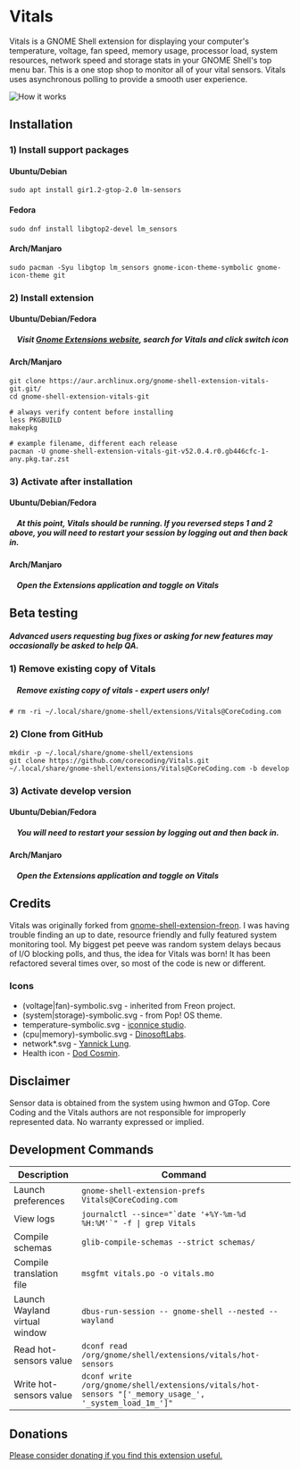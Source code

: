 Vitals
====================================

Vitals is a GNOME Shell extension for displaying your computer's temperature, voltage, fan speed, memory usage, processor load, system resources, network speed and storage stats in your GNOME Shell's top menu bar. This is a one stop shop to monitor all of your vital sensors. Vitals uses asynchronous polling to provide a smooth user experience.

![How it works](https://raw.githubusercontent.com/esa1975/hosted-content/master/Vitals%20-%20Change%20Displayed%20Sensors.GIF)

## Installation

### 1) Install support packages

#### Ubuntu/Debian

    sudo apt install gir1.2-gtop-2.0 lm-sensors

#### Fedora

    sudo dnf install libgtop2-devel lm_sensors
    
#### Arch/Manjaro

    sudo pacman -Syu libgtop lm_sensors gnome-icon-theme-symbolic gnome-icon-theme git

### 2) Install extension

#### Ubuntu/Debian/Fedora

##### &nbsp;&nbsp;&nbsp;&nbsp;Visit [Gnome Extensions website](https://extensions.gnome.org/extension/1460/vitals/), search for Vitals and click switch icon

#### Arch/Manjaro

    git clone https://aur.archlinux.org/gnome-shell-extension-vitals-git.git/
    cd gnome-shell-extension-vitals-git
    
    # always verify content before installing
    less PKGBUILD
    makepkg
    
    # example filename, different each release
    pacman -U gnome-shell-extension-vitals-git-v52.0.4.r0.gb446cfc-1-any.pkg.tar.zst

### 3) Activate after installation

#### Ubuntu/Debian/Fedora

##### &nbsp;&nbsp;&nbsp;&nbsp;At this point, Vitals should be running. If you reversed steps 1 and 2 above, you will need to restart your session by logging out and then back in.
   
#### Arch/Manjaro

##### &nbsp;&nbsp;&nbsp;&nbsp;Open the Extensions application and toggle on Vitals

## Beta testing

##### Advanced users requesting bug fixes or asking for new features may occasionally be asked to help QA. 

### 1) Remove existing copy of Vitals

##### &nbsp;&nbsp;&nbsp;&nbsp;Remove existing copy of vitals - expert users only!

    # rm -ri ~/.local/share/gnome-shell/extensions/Vitals@CoreCoding.com

### 2) Clone from GitHub

    mkdir -p ~/.local/share/gnome-shell/extensions
    git clone https://github.com/corecoding/Vitals.git ~/.local/share/gnome-shell/extensions/Vitals@CoreCoding.com -b develop

### 3) Activate develop version

#### Ubuntu/Debian/Fedora

##### &nbsp;&nbsp;&nbsp;&nbsp;You will need to restart your session by logging out and then back in.
   
#### Arch/Manjaro

##### &nbsp;&nbsp;&nbsp;&nbsp;Open the Extensions application and toggle on Vitals

## Credits
Vitals was originally forked from [gnome-shell-extension-freon](https://github.com/UshakovVasilii/gnome-shell-extension-freon). I was having trouble finding an up to date, resource friendly and fully featured system monitoring tool. My biggest pet peeve was random system delays becaus of I/O blocking polls, and thus, the idea for Vitals was born! It has been refactored several times over, so most of the code is new or different.

### Icons
* (voltage|fan)-symbolic.svg - inherited from Freon project.
* (system|storage)-symbolic.svg - from Pop! OS theme.
* temperature-symbolic.svg - [iconnice studio](https://www.iconfinder.com/iconnice).
* (cpu|memory)-symbolic.svg - [DinosoftLabs](https://www.iconfinder.com/dinosoftlabs).
* network\*.svg - [Yannick Lung](https://www.iconfinder.com/yanlu).
* Health icon - [Dod Cosmin](https://www.iconfinder.com/icons/458267/cross_doctor_drug_health_healthcare_hospital_icon).

## Disclaimer
Sensor data is obtained from the system using hwmon and GTop. Core Coding and the Vitals authors are not responsible for improperly represented data. No warranty expressed or implied.

## Development Commands

| Description | Command |
| --- | --- |
| Launch preferences | `gnome-shell-extension-prefs Vitals@CoreCoding.com` |
| View logs | ``journalctl --since="`date '+%Y-%m-%d %H:%M'`" -f \| grep Vitals`` |
| Compile schemas | `glib-compile-schemas --strict schemas/` |
| Compile translation file | `msgfmt vitals.po -o vitals.mo` |
| Launch Wayland virtual window | `dbus-run-session -- gnome-shell --nested --wayland` |
| Read hot-sensors value | `dconf read /org/gnome/shell/extensions/vitals/hot-sensors` |
| Write hot-sensors value | `dconf write /org/gnome/shell/extensions/vitals/hot-sensors "['_memory_usage_', '_system_load_1m_']"` |

## Donations
[Please consider donating if you find this extension useful.](https://corecoding.com/donate.php)
